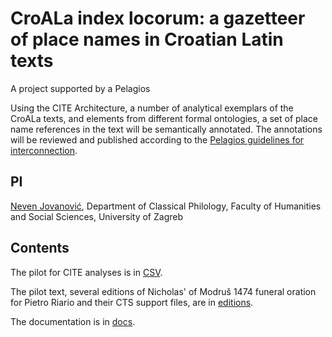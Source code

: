 # CroALa index locorum: a gazetteer of place names in Croatian Latin texts

A project supported by a Pelagios 

Using the CITE Architecture, a number of analytical exemplars of the CroALa texts, and elements from different formal ontologies, a set of place name references in the text will be semantically annotated. The annotations will be reviewed and published according to the [Pelagios guidelines for interconnection](https://github.com/pelagios/pelagios-cookbook/wiki).


## PI

[Neven Jovanović](orcid.org/0000-0002-9119-399X), Department of Classical Philology, Faculty of Humanities and Social Sciences, 
University of Zagreb

## Contents

The pilot for CITE analyses is in [CSV](csv/pilot).

The pilot text, several editions of Nicholas' of Modruš 1474 funeral oration for Pietro Riario and their CTS support files, are in [editions](editions).

The documentation is in [docs](docs).
